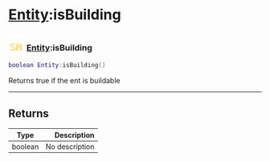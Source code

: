 # [Entity](../entity/README.md):isBuilding

### <img src="../../.gitbook/assets/shared.png" width="32" height="32" /> [Entity](../entity/README.md):isBuilding

```lua
boolean Entity:isBuilding()
```

Returns true if the ent is buildable<br>

-----------------
## Returns

| Type   | Description |
| ------ | ----------: |
| boolean | No description |
